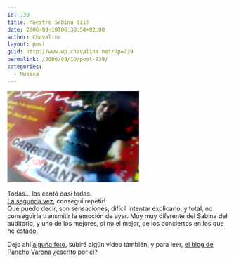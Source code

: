 ```yaml
---
id: 739
title: Maestro Sabina (ii)
date: 2006-09-10T06:30:54+02:00
author: Chavalina
layout: post
guid: http://www.wp.chavalina.net/?p=739
permalink: /2006/09/10/post-739/
categories:
  - Música
---
```

<p class="imgcentro">
  <img src="/imagenes/fotos/entrada-sabina-2006.jpg" alt="Entrada del concierto de Joaquín Sabina en Cehegín (Murcia) el 9 de septiembre de 2006" />
</p>

Todas… las cantó _casi_ todas.  
<a href="http://chavalina.net/comentar.php?idpost=610&#038;q=sabina" target="_blank">La segunda vez</a>, conseguí repetir!  
Qué puedo decir, son sensaciones, difícil intentar explicarlo, y total, no conseguiría transmitir la emoción de ayer. Muy muy diferente del Sabina del auditorio, y uno de los mejores, si no el mejor, de los conciertos en los que he estado.

Dejo ahí <a href="http://www.flickr.com/search/?q=joaquin+sabina&#038;w=70302409%40N00&#038;s=rec" target="_blank">alguna foto</a>, subiré algún vídeo también, y para leer, <a href="http://panchovarona.blogspot.com/" target="_blank">el blog de Pancho Varona</a> ¿escrito por él?